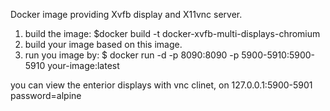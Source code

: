 
Docker image providing Xvfb display and X11vnc server.



1. build the image:
$docker build -t docker-xvfb-multi-displays-chromium
2. build your image based on this image.
3. run you image by: 
$ docker run -d -p 8090:8090 -p 5900-5910:5900-5910 your-image:latest

you can view the enterior displays with vnc clinet, on 127.0.0.1:5900-5901 password=alpine

